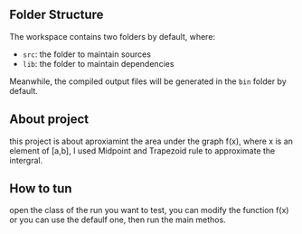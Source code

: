 ## Folder Structure

The workspace contains two folders by default, where:

- `src`: the folder to maintain sources
- `lib`: the folder to maintain dependencies

Meanwhile, the compiled output files will be generated in the `bin` folder by default.

## About project
this project is about aproxiamint the area under the graph f(x), where  x is an element of [a,b],
I used Midpoint and Trapezoid rule to approximate the intergral.

## How to tun 
open the class of the run you want to test, you can modify the function f(x) or you can use the defaulf one, then run the main methos.
